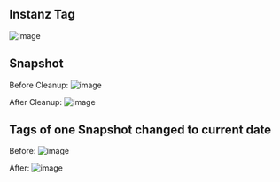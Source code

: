 ## Instanz Tag
![image](https://github.com/user-attachments/assets/74646c68-7ff3-489f-a600-5e15770670fa)

## Snapshot
Before Cleanup:
![image](https://github.com/user-attachments/assets/84533907-6f03-400e-a487-a7a09ffad0fa)

After Cleanup:
![image](https://github.com/user-attachments/assets/2e7aaf15-eef2-4a1c-8136-26eea84a3a4f)

## Tags of one Snapshot changed to current date
Before:
![image](https://github.com/user-attachments/assets/3fb308a3-9115-4242-b3ae-dae1cf4372f9)

After:
![image](https://github.com/user-attachments/assets/c421b5b8-1d99-41ee-9b6f-7d0359c0a3d3)




